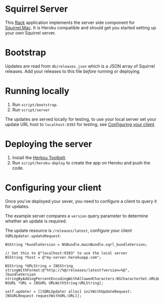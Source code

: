 # Squirrel Server

This [Rack](http://rack.github.io) application implements the server side
component for [Squirrel.Mac](https://github.com/Squirrel/Squirrel.Mac). It is
Heroku compatible and should get you started setting up your own Squirrel
server.

# Bootstrap

Updates are read from `db/releases.json` which is a JSON array of Squirrel
releases. Add your releases to this file *before* running or deploying.

# Running locally

1. Run `script/bootstrap`.
1. Run `script/server`

The updates are served locally for testing, to use your local server set your
update URL host to `localhost:9393` for testing, see
[Configuring your client](#configuring-your-client).

# Deploying the server

1. Install the [Herkou Toolbelt](https://toolbelt.heroku.com).
1. Run `script/heroku-deploy` to create the app on Heroku and push the code.

# Configuring your client

Once you've deployed your sever, you need to configure a client to query it for
updates.

The example server compares a `version` query parameter to determine whether an
update is required.

The update resource is `/releases/latest`, configure your client
`SQRLUpdater.updateRequest`:

```objc
NSString *bundleVersion = NSBundle.mainBundle.sqrl_bundleVersion;

// Set this to @"localhost:9393" to use the local server
NSString *host = @"my-server.herokuapp.com";

NSString *URLString = [NSString stringWithFormat:@"http://%@/releases/latest?version=%@", [bundleVersion stringByAddingPercentEncodingWithAllowedCharacters:NSCharacterSet.URLQueryAllowedCharacterSet]];
NSURL *URL = [NSURL URLWithString:URLString];

self.updater = [[SQRLUpdater alloc] initWithUpdateRequest:[NSURLRequest requestWithURL:URL]];
```
